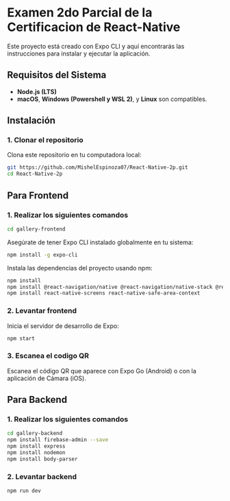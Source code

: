 # Examen 2do Parcial de la Certificacion de React-Native

Este proyecto está creado con Expo CLI y aquí encontrarás las instrucciones para instalar y ejecutar la aplicación.

## Requisitos del Sistema

- **Node.js (LTS)**
- **macOS**, **Windows (Powershell y WSL 2)**, y **Linux** son compatibles.

## Instalación


### 1. Clonar el repositorio

Clona este repositorio en tu computadora local:
```sh
git https://github.com/MishelEspinoza07/React-Native-2p.git
cd React-Native-2p

```
## Para Frontend
### 1. Realizar los siguientes comandos
```sh
cd gallery-frontend
```
Asegúrate de tener Expo CLI instalado globalmente en tu sistema:
```sh
npm install -g expo-cli
```

Instala las dependencias del proyecto usando npm:
```sh
npm install
npm install @react-navigation/native @react-navigation/native-stack @react-navigation/bottom-tabs
npm install react-native-screens react-native-safe-area-context   
```
### 2. Levantar frontend
Inicia el servidor de desarrollo de Expo:
```sh
npm start
```
### 3. Escanea el codigo QR
Escanea el código QR que aparece con Expo Go (Android) o con la aplicación de Cámara (iOS).

## Para Backend
### 1. Realizar los siguientes comandos
```sh
cd gallery-backend
npm install firebase-admin --save    
npm install express
npm install nodemon   
npm install body-parser    
```
### 2. Levantar backend
```sh
npm run dev
```
